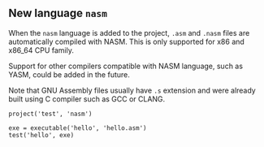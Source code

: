 ## New language `nasm`

When the `nasm` language is added to the project, `.asm` and `.nasm` files are
automatically compiled with NASM. This is only supported for x86 and x86_64 CPU
family.

Support for other compilers compatible with NASM language, such as YASM, could
be added in the future.

Note that GNU Assembly files usually have `.s` extension and were already built
using C compiler such as GCC or CLANG.

```meson
project('test', 'nasm')

exe = executable('hello', 'hello.asm')
test('hello', exe)
```
